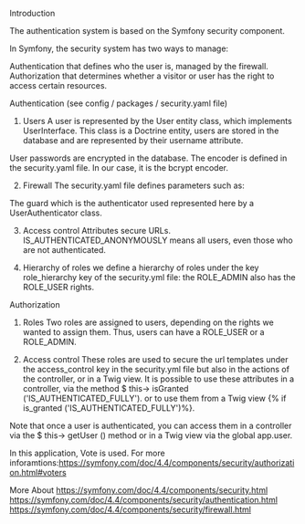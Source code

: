 Introduction

The authentication system is based on the Symfony security component.

In Symfony, the security system has two ways to manage:

Authentication that defines who the user is, managed by the firewall.
Authorization that determines whether a visitor or user has the right to access certain resources.

Authentication (see config / packages / security.yaml file)
1. Users
A user is represented by the User entity class, which implements UserInterface. This class is a Doctrine entity, users are stored in the database and are represented by their username attribute.

User passwords are encrypted in the database. The encoder is defined in the security.yaml file. In our case, it is the bcrypt encoder.

2. Firewall
The security.yaml file defines parameters such as:

The guard which is the authenticator used represented here by a UserAuthenticator class.

3. Access control
Attributes secure URLs.
IS_AUTHENTICATED_ANONYMOUSLY means all users, even those who are not authenticated.

4. Hierarchy of roles
we define a hierarchy of roles under the key role_hierarchy key of the security.yml file: the ROLE_ADMIN also has the ROLE_USER rights.


Authorization

1. Roles
Two roles are assigned to users, depending on the rights we wanted to assign them.
Thus, users can have a ROLE_USER or a ROLE_ADMIN.

2. Access control
These roles are used to secure the url templates under the access_control key in the security.yml file but also in the actions of the controller, or in a Twig view.
It is possible to use these attributes in a controller, via the method $ this-> isGranted ('IS_AUTHENTICATED_FULLY').
or
to use them from a Twig view {% if is_granted ('IS_AUTHENTICATED_FULLY')%}.

Note that once a user is authenticated, you can access them in a controller via the $ this-> getUser () method or in a Twig view via the global app.user.

In this application, Vote is used.
For more inforamtions:https://symfony.com/doc/4.4/components/security/authorization.html#voters

More About
https://symfony.com/doc/4.4/components/security.html
https://symfony.com/doc/4.4/components/security/authentication.html
https://symfony.com/doc/4.4/components/security/firewall.html